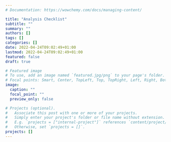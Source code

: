 ```yaml
---
# Documentation: https://wowchemy.com/docs/managing-content/

title: "Analysis Checklist"
subtitle: ""
summary: ""
authors: []
tags: []
categories: []
date: 2022-04-24T09:02:49+01:00
lastmod: 2022-04-24T09:02:49+01:00
featured: false
draft: true

# Featured image
# To use, add an image named `featured.jpg/png` to your page's folder.
# Focal points: Smart, Center, TopLeft, Top, TopRight, Left, Right, BottomLeft, Bottom, BottomRight.
image:
  caption: ""
  focal_point: ""
  preview_only: false

# Projects (optional).
#   Associate this post with one or more of your projects.
#   Simply enter your project's folder or file name without extension.
#   E.g. `projects = ["internal-project"]` references `content/project/deep-learning/index.md`.
#   Otherwise, set `projects = []`.
projects: []
---
```


